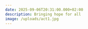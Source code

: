 ```yaml
---
date: 2025-09-06T20:31:00.000+02:00
description: Bringing hope for all
image: /uploads/act1.jpg
---
```


